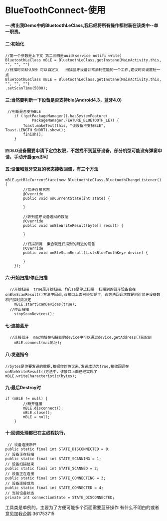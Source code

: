 # BlueToothConnect-使用
#### 一:拷出我Demo中的BluetoothLeClass,我已经将所有操作都封装在该类中--单一职责。
#### 二:初始化
    //第一个参数是上下文 第二三四是uuid(service notifi write) 
    BluetoothLeClass mBLE = BluetoothLeClass.getInstane(MainActivity.this, "", "", "")
    //扫描时间默认5秒 可以自定义   扫描蓝牙设备非常消耗性能的一个工作,建议时间设置短一点
    BluetoothLeClass mBLE = BluetoothLeClass.getInstane(MainActivity.this, "", "", "")
    .setScanTime(5000);
#### 三:当然要判断一下设备是否支持ble(Android4.3，蓝牙4.0)
     //判断是否支持BLE
        if (!getPackageManager().hasSystemFeature(
                PackageManager.FEATURE_BLUETOOTH_LE)) {
            Toast.makeText(this, "该设备不支持BLE", Toast.LENGTH_SHORT).show();
            finish();
        }
#### 四:6.0设备需要申请下定位权限，不然找不到蓝牙设备，部分机型可能没有弹窗申请，手动开启gps即可
#### 五:设置和蓝牙交互的状态接收回调，有三个方法
    mBLE.getBleCurrentState(new BluetoothLeClass.BluetoothChangeListener() {
            //蓝牙连接状态
            @Override
            public void onCurrentState(int state) {
                
            }

            //收到蓝牙设备返回的数据
            @Override
            public void onBleWriteResult(byte[] result) {

            }

            //扫描回调  集合就是扫描到的附近的设备
            @Override
            public void onBleScanResult(List<BlueToothKey> device) {
                
            }
        });
#### 六:开始扫描/停止扫描
      //开始扫描  true是开始扫描，false是停止扫描  扫描到的蓝牙设备会在onBleScanResult()方法中回调,该接口上面已经实现了，该方法回调次数是附近蓝牙设备数和扫描时间决定
        mBLE.startScanDevices(true);
      //停止扫描
        stopScanDevices();
#### 七:连接蓝牙
      //连接蓝牙  mac地址在扫描到的device中可以通过device.getAddress()获取到
        mBLE.connect(mac地址);
#### 八:发送指令
    //bytes是你要发送的数据,根据你的协议来,发送成功为true,接收回调在onBleWriteResult()方法中，该接口上面已经实现了
    mBLE.writeCharacteristic(bytes);
#### 九:最后Destroy时
    if (mBLE != null) {
            //断开连接
            mBLE.disconnect();
            mBLE.close();
            mBLE = null;
        }
#### 十:回调处理都已在主线程执行，
     // 设备连接断开
    public static final int STATE_DISCONNECTED = 0;
    // 设备正在扫描
    public static final int STATE_SCANNING = 1;
    // 设备扫描结束
    public static final int STATE_SCANNED = 2;
    // 设备正在连接
    public static final int STATE_CONNECTING = 3;
    // 设备连接成功
    public static final int STATE_CONNECTED = 4;
    // 当前设备状态
    private int connectionState = STATE_DISCONNECTED;


工具类是单例的，主要为了方便可能多个页面需要蓝牙操作
有什么不明白的或者意见加我企鹅:361753715








